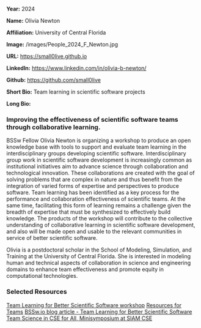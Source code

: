 **Year:** 2024

**Name:** Olivia Newton

**Affiliation:** University of Central Florida

**Image:** /images/People_2024_F_Newton.jpg

**URL:** https://small0live.github.io

**LinkedIn:** https://www.linkedin.com/in/olivia-b-newton/

**Github:** https://github.com/small0live

**Short Bio:** Team learning in scientific software projects

**Long Bio:**

### Improving the effectiveness of scientific software teams through collaborative learning.

BSSw Fellow Olivia Newton is organizing a workshop to produce an open knowledge base with tools to support and evaluate team learning in the interdisciplinary groups developing scientific software. Interdisciplinary group work in scientific software development is increasingly common as institutional initiatives aim to advance science through collaboration and technological innovation. These collaborations are created with the goal of solving problems that are complex in nature and thus benefit from the integration of varied forms of expertise and perspectives to produce software. Team learning has been identified as a key process for the performance and collaboration effectiveness of scientific teams. At the same time, facilitating this form of learning remains a challenge given the breadth of expertise that must be synthesized to effectively build knowledge. The products of the workshop will contribute to the collective understanding of collaborative learning in scientific software development, and also will be made open and usable to the relevant communities in service of better scientific software.

Olivia is a postdoctoral scholar in the School of Modeling, Simulation, and Training at the University of Central Florida. She is interested in modeling human and technical aspects of collaboration in science and engineering domains to enhance team effectiveness and promote equity in computational technologies.

### Selected Resources
<a href="https://tl4bssw.github.io" class="link-row">Team Learning for Better Scientific Software workshop</a>
<a href="https://tl4bssw.github.io/teamresources/" class="link-row">Resources for Teams</a>
<a href="https://bssw.io/blog_posts/team-learning-for-better-scientific-software" class="link-row">BSSw.io blog article - Team Learning for Better Scientific Software</a>
<a href="https://meetings.siam.org/sess/dsp_programsess.cfm?SESSIONCODE=82405" class="link-row">Team Science in CSE for All, Minisymposium at SIAM CSE</a>
